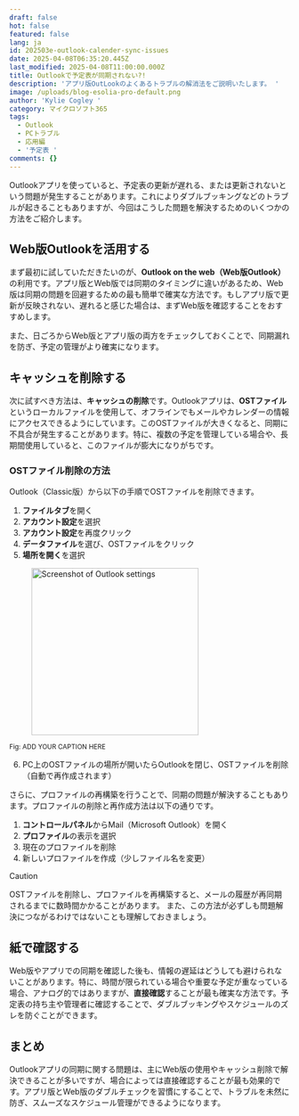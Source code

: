```yaml
---
draft: false
hot: false
featured: false
lang: ja
id: 202503e-outlook-calender-sync-issues
date: 2025-04-08T06:35:20.445Z
last_modified: 2025-04-08T11:00:00.000Z
title: Outlookで予定表が同期されない?!
description: 'アプリ版OutLookのよくあるトラブルの解消法をご説明いたします。 '
image: /uploads/blog-esolia-pro-default.png
author: 'Kylie Cogley '
category: マイクロソフト365
tags:
  - Outlook
  - PCトラブル
  - 応用編
  - '予定表 '
comments: {}
---
```

Outlookアプリを使っていると、予定表の更新が遅れる、または更新されないという問題が発生することがあります。これによりダブルブッキングなどのトラブルが起きることもありますが、今回はこうした問題を解決するためのいくつかの方法をご紹介します。

<!--more-->

## Web版Outlookを活用する

まず最初に試していただきたいのが、**Outlook on the web（Web版Outlook）** の利用です。アプリ版とWeb版では同期のタイミングに違いがあるため、Web版は同期の問題を回避するための最も簡単で確実な方法です。もしアプリ版で更新が反映されない、遅れると感じた場合は、まずWeb版を確認することをおすすめします。 

また、日ごろからWeb版とアプリ版の両方をチェックしておくことで、同期漏れを防ぎ、予定の管理がより確実になります。 

## キャッシュを削除する

次に試すべき方法は、**キャッシュの削除**です。Outlookアプリは、**OSTファイル**というローカルファイルを使用して、オフラインでもメールやカレンダーの情報にアクセスできるようにしています。このOSTファイルが大きくなると、同期に不具合が発生することがあります。特に、複数の予定を管理している場合や、長期間使用していると、このファイルが膨大になりがちです。 

### OSTファイル削除の方法 
Outlook（Classic版）から以下の手順でOSTファイルを削除できます。 

1. **ファイルタブ**を開く
2. **アカウント設定**を選択 
3. **アカウント設定**を再度クリック
4. **データファイル**を選び、OSTファイルをクリック
5. **場所を開く**を選択

<figure class="flex flex-col justify-start items-left">
  <img alt="Screenshot of Outlook settings" src="/uploads/202503a-(4).jpg" width="300px" transform-images="avif webp png jpeg 300@2">
</figure>
<figcaption class="text-left mt-2"><small>Fig: ADD YOUR CAPTION HERE</small></figcaption>

6. PC上のOSTファイルの場所が開いたらOutlookを閉じ、OSTファイルを削除（自動で再作成されます）

さらに、プロファイルの再構築を行うことで、同期の問題が解決することもあります。プロファイルの削除と再作成方法は以下の通りです。

1. **コントロールパネル**からMail（Microsoft Outlook）を開く
2. **プロファイル**の表示を選択
3. 現在のプロファイルを削除 
4. 新しいプロファイルを作成（少しファイル名を変更）

> [!CAUTION]
> OSTファイルを削除し、プロファイルを再構築すると、メールの履歴が再同期されるまでに数時間かかることがあります。
> また、この方法が必ずしも問題解決につながるわけではないことも理解しておきましょう。

## 紙で確認する

Web版やアプリでの同期を確認した後も、情報の遅延はどうしても避けられないことがあります。特に、時間が限られている場合や重要な予定が重なっている場合、アナログ的ではありますが、**直接確認**することが最も確実な方法です。予定表の持ち主や管理者に確認することで、ダブルブッキングやスケジュールのズレを防ぐことができます。

## まとめ

Outlookアプリの同期に関する問題は、主にWeb版の使用やキャッシュ削除で解決できることが多いですが、場合によっては直接確認することが最も効果的です。アプリ版とWeb版のダブルチェックを習慣にすることで、トラブルを未然に防ぎ、スムーズなスケジュール管理ができるようになります。
